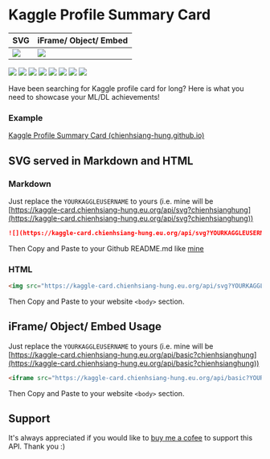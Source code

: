 

# Kaggle Profile Summary Card
| SVG | iFrame/ Object/ Embed |
|--|--|
| ![](https://kaggle-card.chienhsiang-hung.eu.org/api/svg?chienhsianghung) | ![](https://miro.medium.com/max/1400/1*Riggyr8nZMx-xxSp4AuE6A.png) |

![](https://img.shields.io/github/license/chienhsiang-hung/kaggle-profile-summary-card)
![](https://img.shields.io/github/languages/count/chienhsiang-hung/kaggle-profile-summary-card)
![](https://img.shields.io/github/languages/top/chienhsiang-hung/kaggle-profile-summary-card)
![](https://img.shields.io/website?down_color=lightgrey&down_message=offline&up_color=blue&up_message=online&url=https%3A%2F%2Fchienhsiang-hung.github.io%2Fkaggle-profile-summary-card%2F)
![](https://img.shields.io/github/deployments/chienhsiang-hung/kaggle-profile-summary-card/github-pages)
![](https://img.shields.io/github/deployments/chienhsiang-hung/kaggle-profile-summary-card/Production)
![](https://img.shields.io/github/repo-size/chienhsiang-hung/kaggle-profile-summary-card)
![](https://img.shields.io/github/v/release/chienhsiang-hung/kaggle-profile-summary-card)

Have been searching for Kaggle profile card for long? Here is what you need to showcase your ML/DL achievements!

### Example
[Kaggle Profile Summary Card (chienhsiang-hung.github.io)](https://chienhsiang-hung.github.io/kaggle-profile-summary-card/)

## SVG served in Markdown and HTML
### Markdown
Just replace the `YOURKAGGLEUSERNAME` to yours (i.e. mine will be [https://kaggle-card.chienhsiang-hung.eu.org/api/svg?chienhsianghung](https://kaggle-card.chienhsiang-hung.eu.org/api/svg?chienhsianghung))
```markdown
![](https://kaggle-card.chienhsiang-hung.eu.org/api/svg?YOURKAGGLEUSERNAME)
```
Then Copy and Paste to your Github README.md like [mine](https://github.com/chienhsiang-hung/chienhsiang-hung/blob/main/README.md)
### HTML 
```html
<img src="https://kaggle-card.chienhsiang-hung.eu.org/api/svg?YOURKAGGLEUSERNAME" alt="Hsiang's Kaggle Summary Card">
```
Then Copy and Paste to your website `<body>` section.

## iFrame/ Object/ Embed Usage
Just replace the `YOURKAGGLEUSERNAME` to yours (i.e. mine will be [https://kaggle-card.chienhsiang-hung.eu.org/api/basic?chienhsianghung](https://kaggle-card.chienhsiang-hung.eu.org/api/basic?chienhsianghung))
```html
<iframe src="https://kaggle-card.chienhsiang-hung.eu.org/api/basic?YOURKAGGLEUSERNAME" width="100%" height="300" style="border:none; min-width: 800px;"></iframe>
```
Then Copy and Paste to your website `<body>` section.

## Support
It's always appreciated if you would like to [buy me a cofee](https://ko-fi.com/chienhsianghung) to support this API. Thank you :)
